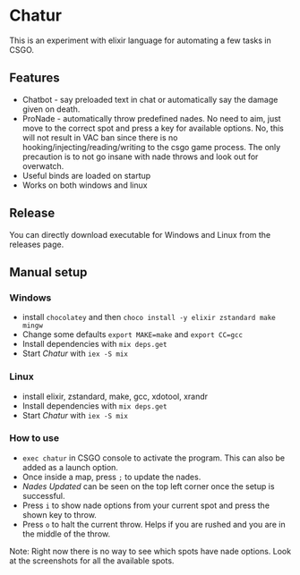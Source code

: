 # Chatur
This is an experiment with elixir language for automating a few tasks in CSGO.

## Features
  * Chatbot - say preloaded text in chat or automatically say the damage given on death.
  * ProNade - automatically throw predefined nades. No need to aim, just move to the correct spot and press a key for available options. No, this will not result in VAC ban since there is no hooking/injecting/reading/writing to the csgo game process. The only precaution is to not go insane with nade throws and look out for overwatch.
  * Useful binds are loaded on startup
  * Works on both windows and linux
  
## Release

You can directly download executable for Windows and Linux from the releases page.

## Manual setup

### Windows
  * install `chocolatey` and then `choco install -y elixir zstandard make mingw`
  * Change some defaults `export MAKE=make` and `export CC=gcc`
  * Install dependencies with `mix deps.get`
  * Start *Chatur* with `iex -S mix`

### Linux
  * install elixir, zstandard, make, gcc, xdotool, xrandr
  * Install dependencies with `mix deps.get`
  * Start *Chatur* with `iex -S mix`
  
### How to use
  * `exec chatur` in CSGO console to activate the program. This can also be added as a launch option.
  * Once inside a map, press `;` to update the nades.
  * *Nades Updated* can be seen on the top left corner once the setup is successful.
  * Press `i` to show nade options from your current spot and press the shown key to throw.
  * Press `o` to halt the current throw. Helps if you are rushed and you are in the middle of the throw.

  Note: Right now there is no way to see which spots have nade options. Look at the screenshots for all the available spots.
